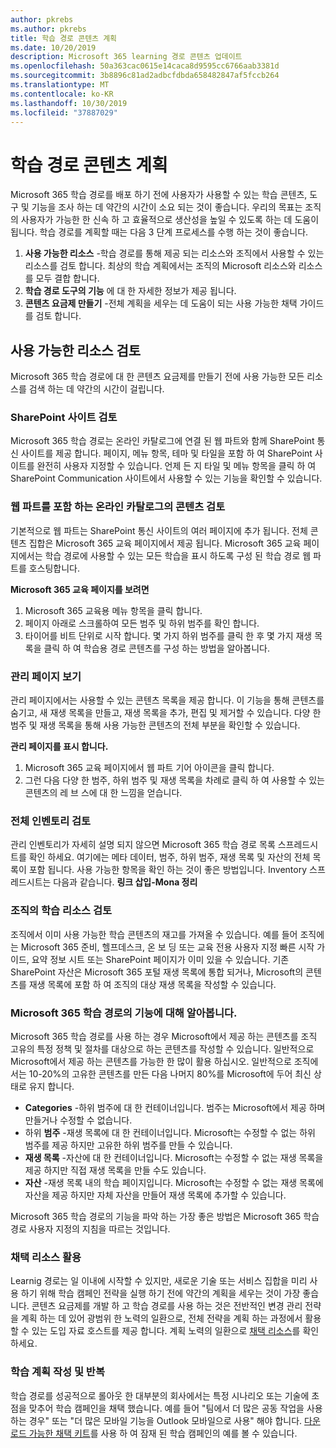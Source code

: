 ```yaml
---
author: pkrebs
ms.author: pkrebs
title: 학습 경로 콘텐츠 계획
ms.date: 10/20/2019
description: Microsoft 365 learning 경로 콘텐츠 업데이트
ms.openlocfilehash: 50a363cac0615e14caca8d9595cc6766aab3381d
ms.sourcegitcommit: 3b8896c81ad2adbcfdbda658482847af5fccb264
ms.translationtype: MT
ms.contentlocale: ko-KR
ms.lasthandoff: 10/30/2019
ms.locfileid: "37887029"
---
```

# <a name="plan-your-learning-pathways-content"></a>학습 경로 콘텐츠 계획
Microsoft 365 학습 경로를 배포 하기 전에 사용자가 사용할 수 있는 학습 콘텐츠, 도구 및 기능을 조사 하는 데 약간의 시간이 소요 되는 것이 좋습니다. 우리의 목표는 조직의 사용자가 가능한 한 신속 하 고 효율적으로 생산성을 높일 수 있도록 하는 데 도움이 됩니다. 학습 경로를 계획할 때는 다음 3 단계 프로세스를 수행 하는 것이 좋습니다.

1. **사용 가능한 리소스** -학습 경로를 통해 제공 되는 리소스와 조직에서 사용할 수 있는 리소스를 검토 합니다. 최상의 학습 계획에서는 조직의 Microsoft 리소스와 리소스를 모두 결합 합니다.
2. **학습 경로 도구의 기능** 에 대 한 자세한 정보가 제공 됩니다. 
3. **콘텐츠 요금제 만들기** -전체 계획을 세우는 데 도움이 되는 사용 가능한 채택 가이드를 검토 합니다.

## <a name="review-the-available-resources"></a>사용 가능한 리소스 검토
Microsoft 365 학습 경로에 대 한 콘텐츠 요금제를 만들기 전에 사용 가능한 모든 리소스를 검색 하는 데 약간의 시간이 걸립니다. 

### <a name="review-the-sharepoint-site"></a>SharePoint 사이트 검토
Microsoft 365 학습 경로는 온라인 카탈로그에 연결 된 웹 파트와 함께 SharePoint 통신 사이트를 제공 합니다. 페이지, 메뉴 항목, 테마 및 타일을 포함 하 여 SharePoint 사이트를 완전히 사용자 지정할 수 있습니다. 언제 든 지 타일 및 메뉴 항목을 클릭 하 여 SharePoint Communication 사이트에서 사용할 수 있는 기능을 확인할 수 있습니다.

### <a name="review-the-content-from-the-online-catalog-with-the-web-part"></a>웹 파트를 포함 하는 온라인 카탈로그의 콘텐츠 검토
기본적으로 웹 파트는 SharePoint 통신 사이트의 여러 페이지에 추가 됩니다. 전체 콘텐츠 집합은 Microsoft 365 교육 페이지에서 제공 됩니다. Microsoft 365 교육 페이지에서는 학습 경로에 사용할 수 있는 모든 학습을 표시 하도록 구성 된 학습 경로 웹 파트를 호스팅합니다. 

**Microsoft 365 교육 페이지를 보려면**
1. Microsoft 365 교육용 메뉴 항목을 클릭 합니다. 
1. 페이지 아래로 스크롤하여 모든 범주 및 하위 범주를 확인 합니다.
2. 타이어를 비트 단위로 시작 합니다. 몇 가지 하위 범주를 클릭 한 후 몇 가지 재생 목록을 클릭 하 여 학습용 경로 콘텐츠를 구성 하는 방법을 알아봅니다. 

### <a name="view-the-administration-page"></a>관리 페이지 보기
관리 페이지에서는 사용할 수 있는 콘텐츠 목록을 제공 합니다. 이 기능을 통해 콘텐츠를 숨기고, 새 재생 목록을 만들고, 재생 목록을 추가, 편집 및 제거할 수 있습니다. 다양 한 범주 및 재생 목록을 통해 사용 가능한 콘텐츠의 전체 부분을 확인할 수 있습니다. 

**관리 페이지를 표시 합니다.**
1. Microsoft 365 교육 페이지에서 웹 파트 기어 아이콘을 클릭 합니다. 
2. 그런 다음 다양 한 범주, 하위 범주 및 재생 목록을 차례로 클릭 하 여 사용할 수 있는 콘텐츠의 레 브 스에 대 한 느낌을 얻습니다. 

### <a name="review-the-full-inventory"></a>전체 인벤토리 검토
관리 인벤토리가 자세히 설명 되지 않으면 Microsoft 365 학습 경로 목록 스프레드시트를 확인 하세요. 여기에는 메타 데이터, 범주, 하위 범주, 재생 목록 및 자산의 전체 목록이 포함 됩니다. 사용 가능한 항목을 확인 하는 것이 좋은 방법입니다. Inventory 스프레드시트는 다음과 같습니다. **링크 삽입-Mona 정리**

### <a name="review-the-learning-resources-in-your-organization"></a>조직의 학습 리소스 검토
조직에서 이미 사용 가능한 학습 콘텐츠의 재고를 가져올 수 있습니다.
예를 들어 조직에는 Microsoft 365 준비, 헬프데스크, 온 보 딩 또는 교육 전용 사용자 지정 빠른 시작 가이드, 요약 정보 시트 또는 SharePoint 페이지가 이미 있을 수 있습니다. 기존 SharePoint 자산은 Microsoft 365 포털 재생 목록에 통합 되거나, Microsoft의 콘텐츠를 재생 목록에 포함 하 여 조직의 대상 재생 목록을 작성할 수 있습니다. 

### <a name="get-to-know-the-capabilities-of-microsoft-365-learning-pathways"></a>Microsoft 365 학습 경로의 기능에 대해 알아봅니다.
Microsoft 365 학습 경로를 사용 하는 경우 Microsoft에서 제공 하는 콘텐츠를 조직 고유의 특정 정책 및 절차를 대상으로 하는 콘텐츠를 작성할 수 있습니다. 일반적으로 Microsoft에서 제공 하는 콘텐츠를 가능한 한 많이 활용 하십시오. 일반적으로 조직에서는 10-20%의 고유한 콘텐츠를 만든 다음 나머지 80%를 Microsoft에 두어 최신 상태로 유지 합니다.

- **Categories** -하위 범주에 대 한 컨테이너입니다. 범주는 Microsoft에서 제공 하며 만들거나 수정할 수 없습니다.
- 하위 **범주** -재생 목록에 대 한 컨테이너입니다. Microsoft는 수정할 수 없는 하위 범주를 제공 하지만 고유한 하위 범주를 만들 수 있습니다. 
- **재생 목록** -자산에 대 한 컨테이너입니다. Microsoft는 수정할 수 없는 재생 목록을 제공 하지만 직접 재생 목록을 만들 수도 있습니다.  
- **자산** -재생 목록 내의 학습 페이지입니다. Microsoft는 수정할 수 없는 재생 목록에 자산을 제공 하지만 자체 자산을 만들어 재생 목록에 추가할 수 있습니다.

Microsoft 365 학습 경로의 기능을 파악 하는 가장 좋은 방법은 Microsoft 365 학습 경로 사용자 지정의 지침을 따르는 것입니다. 

### <a name="leverage-the-adoption-resources"></a>채택 리소스 활용
Learnig 경로는 일 이내에 시작할 수 있지만, 새로운 기술 또는 서비스 집합을 미리 사용 하기 위해 학습 캠페인 전략을 실행 하기 전에 약간의 계획을 세우는 것이 가장 좋습니다. 콘텐츠 요금제를 개발 하 고 학습 경로를 사용 하는 것은 전반적인 변경 관리 전략을 계획 하는 데 있어 광범위 한 노력의 일환으로, 전체 전략을 계획 하는 과정에서 활용할 수 있는 도입 자료 호스트를 제공 합니다. 계획 노력의 일환으로 [채택 리소스](https://resources.techcommunity.microsoft.com/adoption/)를 확인 하세요.

### <a name="build-a-learning-plan-and-iterate"></a>학습 계획 작성 및 반복 
학습 경로를 성공적으로 롤아웃 한 대부분의 회사에서는 특정 시나리오 또는 기술에 초점을 맞추어 학습 캠페인을 채택 했습니다. 예를 들어 "팀에서 더 많은 공동 작업을 사용 하는 경우" 또는 "더 많은 모바일 기능을 Outlook 모바일으로 사용" 해야 합니다. [다운로드 가능한 채택 키트](https://resources.techcommunity.microsoft.com/adoption/)를 사용 하 여 잠재 된 학습 캠페인의 예를 볼 수 있습니다.


 

